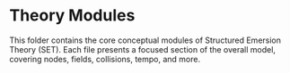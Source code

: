 
# Theory Modules

This folder contains the core conceptual modules of Structured Emersion Theory (SET). Each file presents a focused section of the overall model, covering nodes, fields, collisions, tempo, and more.
